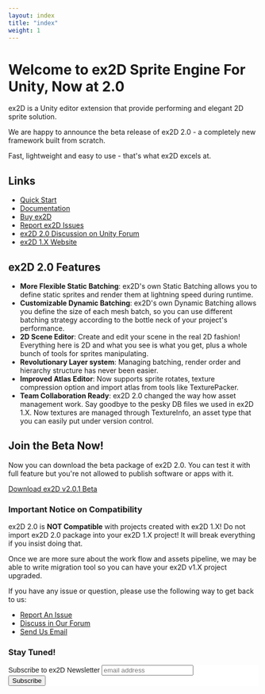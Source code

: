 ```yaml
---
layout: index
title: "index"
weight: 1
---
```



# Welcome to ex2D Sprite Engine For Unity, Now at 2.0

ex2D is a Unity editor extension that provide performing and elegant 2D sprite solution.

We are happy to announce the beta release of ex2D 2.0 - a completely new framework built from scratch.

Fast, lightweight and easy to use - that's what ex2D excels at.

## Links 

- [Quick Start][1]
- [Documentation][2]
- [Buy ex2D][9]
- [Report ex2D Issues][3]
- [ex2D 2.0 Discussion on Unity Forum][4]
- [ex2D 1.X Website][5]

[1]: ./docs/quick-start/
[2]: ./docs/
[9]: http://ex-dev.com/store/
[3]: https://github.com/exdev/ex2d/issues
[4]: http://forum.unity3d.com/threads/101811-ex2D-the-best-2D-sprite-solution-for-Unity-RELEASED
[5]: http://exdev.webfactional.com/ex2d/

## ex2D 2.0 Features

- __More Flexible Static Batching__: ex2D's own Static Batching allows you to define static sprites and render
them at lightning speed during runtime. 
- __Customizable Dynamic Batching__: ex2D's own Dynamic Batching allows you define the size of each mesh batch,
 so you can use different batching strategy according to the bottle neck of your project's performance. 
- __2D Scene Editor__: Create and edit your scene in the real 2D fashion! Everything here is 2D and what you see
 is what you get, plus a whole bunch of tools for sprites manipulating.
- __Revolutionary Layer system__: Managing batching, render order and hierarchy structure has never been easier.
- __Improved Atlas Editor__: Now supports sprite rotates, texture compression option and import atlas from tools
 like TexturePacker.
- __Team Collaboration Ready__: ex2D 2.0 changed the way how asset management work. Say goodbye to the pesky DB
 files we used in ex2D 1.X. Now textures are managed through TextureInfo, an asset type that you can easily put
 under version control.

## Join the Beta Now!

Now you can download the beta package of ex2D 2.0. You can test it with full feature but you're not allowed to publish software or apps with it.

<a href="./download/ex2d_v2.0.1_beta_130818.unitypackage" class="downloadBtn">Download ex2D v2.0.1 Beta</a>

### Important Notice on Compatibility

ex2D 2.0 is __NOT Compatible__ with projects created with ex2D 1.X! Do not import ex2D 2.0 package into your ex2D 1.X project!
 It will break everything if you insist doing that. 

Once we are more sure about the work flow and assets pipeline, we may be able to write migration tool so you can have your 
 ex2D v1.X project upgraded.

If you have any issue or question, please use the following way to get back to us:

- [Report An Issue][6]
- [Discuss in Our Forum][7]
- [Send Us Email][8]

[6]: https://github.com/exdev/ex2d/issues
[7]: http://forum.ex-dev.com/
[8]: mailto:support@ex-dev.com 


### Stay Tuned!

<!-- Begin MailChimp Signup Form -->
<link href="http://cdn-images.mailchimp.com/embedcode/slim-081711.css" rel="stylesheet" type="text/css">
<style type="text/css">
	#mc_embed_signup{background:#fff; clear:left; font:14px Helvetica,Arial,sans-serif; }
	/* Add your own MailChimp form style overrides in your site stylesheet or in this style block.
	   We recommend moving this block and the preceding CSS link to the HEAD of your HTML file. */
</style>
<div id="mc_embed_signup">
<form action="http://ex-dev.us4.list-manage.com/subscribe/post?u=d0edb18e0bbf650b20bdb1995&amp;id=108ff0b4d3" method="post" id="mc-embedded-subscribe-form" name="mc-embedded-subscribe-form" class="validate" target="_blank" novalidate>
	<label for="mce-EMAIL">Subscribe to ex2D Newsletter</label>
	<input type="email" value="" name="EMAIL" class="email" id="mce-EMAIL" placeholder="email address" required>
	<div class="clear"><input type="submit" value="Subscribe" name="subscribe" id="mc-embedded-subscribe" class="button"></div>
</form>
</div>

<!--End mc_embed_signup-->


